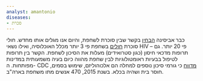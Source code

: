 ```yaml
---
analyst: amantonio
diseases:
- סכרת
---
```


כבר אביסינה [הבחין](https://www.ncbi.nlm.nih.gov/pmc/articles/PMC2900315/) בקשר שבין סוכרת לשחפת, והיום אנו מגלים אותו מחדש. חולי סוכרת [חולים](http://www.thelancet.com/journals/lancet/article/PIIS0140-6736(10)62173-3/abstract) בשחפת פי 3 יותר מכלל האוכלוסיה, ואילו נשאי HIV – פי 20 יותר. גם תרופות מדכאי חיסון (כגון סטרואידים) מעלות את הסיכון לשחפת. הקשר בין תרופות לטיפול בבעיות ראומטולוגיות לבין שחפת מהווה כיום בעיה משמעותית במדינות מפותחות.
ה- CDC [מדווח](https://www.cdc.gov/tb/publications/factsheets/statistics/tbtrends.htm) כי גורמי סיכון נוספים למחלה הם אלכוהוליזם, שימוש בסמים, חוסר בית ושהיה בכלא. בשנת 2015, 470 אנשים מתו משחפת בארה"ב.
